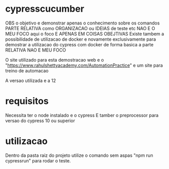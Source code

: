# cypresscucumber

OBS o objetivo e demonstrar apenas o conhecimento sobre os comandos PARTE RELATIVA como ORGANIZACAO ou IDEIAS de teste etc NAO E O MEU FOCO 
aqui o foco E APENAS EM COISAS OBEJTIVAS
Existe tambem a possibilidade de utilizacao de docker e novamente exclusivamente para demostrar a utilizacao do cypress com docker de forma basica a parte RELATIVA NAO E MEU FOCO

O site utilizado para esta demostracao web e o "https://www.rahulshettyacademy.com/AutomationPractice" e um site para treino de automacao

A versao utilizada e a 12

# requisitos

Necessita ter o node instalado e o cypress
E tamber o preprocessor para versao do cypress 10 ou superior

# utilizacao

Dentro da pasta raiz do projeto utilize o comando sem aspas "npm run cypressrun" para rodar o teste.


